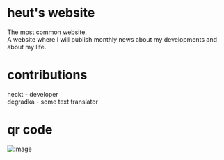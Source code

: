 # heut's website
The most common website. \
A website where I will publish monthly news about my developments and about my life.

# contributions
heckt - developer \
degradka - some text translator

# qr code 
![image](https://user-images.githubusercontent.com/87721232/191081966-d9df9fae-3cd9-4d15-8afe-b3985dd366c3.png)

